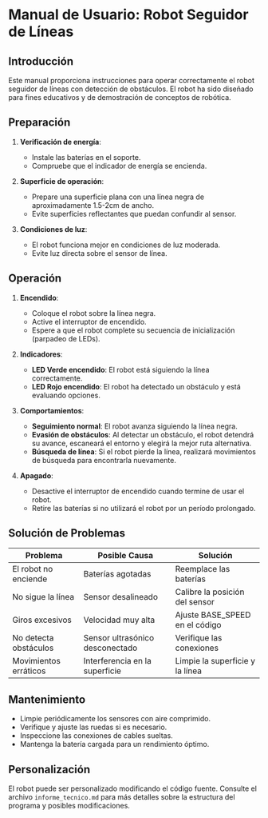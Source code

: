 # Manual de Usuario: Robot Seguidor de Líneas

## Introducción

Este manual proporciona instrucciones para operar correctamente el robot seguidor de líneas con detección de obstáculos. El robot ha sido diseñado para fines educativos y de demostración de conceptos de robótica.

## Preparación

1. **Verificación de energía**:
   - Instale las baterías en el soporte.
   - Compruebe que el indicador de energía se encienda.

2. **Superficie de operación**:
   - Prepare una superficie plana con una línea negra de aproximadamente 1.5-2cm de ancho.
   - Evite superficies reflectantes que puedan confundir al sensor.

3. **Condiciones de luz**:
   - El robot funciona mejor en condiciones de luz moderada.
   - Evite luz directa sobre el sensor de línea.

## Operación

1. **Encendido**:
   - Coloque el robot sobre la línea negra.
   - Active el interruptor de encendido.
   - Espere a que el robot complete su secuencia de inicialización (parpadeo de LEDs).

2. **Indicadores**:
   - **LED Verde encendido**: El robot está siguiendo la línea correctamente.
   - **LED Rojo encendido**: El robot ha detectado un obstáculo y está evaluando opciones.

3. **Comportamientos**:
   - **Seguimiento normal**: El robot avanza siguiendo la línea negra.
   - **Evasión de obstáculos**: Al detectar un obstáculo, el robot detendrá su avance, escaneará el entorno y elegirá la mejor ruta alternativa.
   - **Búsqueda de línea**: Si el robot pierde la línea, realizará movimientos de búsqueda para encontrarla nuevamente.

4. **Apagado**:
   - Desactive el interruptor de encendido cuando termine de usar el robot.
   - Retire las baterías si no utilizará el robot por un período prolongado.

## Solución de Problemas

| Problema | Posible Causa | Solución |
|----------|---------------|----------|
| El robot no enciende | Baterías agotadas | Reemplace las baterías |
| No sigue la línea | Sensor desalineado | Calibre la posición del sensor |
| Giros excesivos | Velocidad muy alta | Ajuste BASE_SPEED en el código |
| No detecta obstáculos | Sensor ultrasónico desconectado | Verifique las conexiones |
| Movimientos erráticos | Interferencia en la superficie | Limpie la superficie y la línea |

## Mantenimiento

- Limpie periódicamente los sensores con aire comprimido.
- Verifique y ajuste las ruedas si es necesario.
- Inspeccione las conexiones de cables sueltas.
- Mantenga la batería cargada para un rendimiento óptimo.

## Personalización

El robot puede ser personalizado modificando el código fuente. Consulte el archivo `informe_tecnico.md` para más detalles sobre la estructura del programa y posibles modificaciones.
